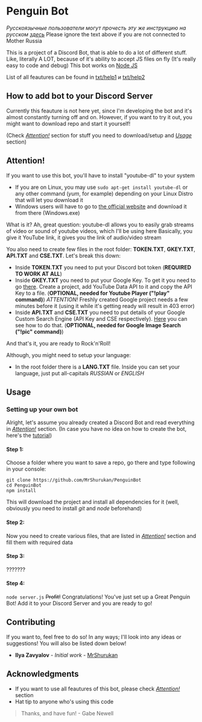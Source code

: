 # Penguin Bot

*Русскоязычные пользователи могут прочесть эту же инструкцию на русском [здесь](https://github.com/MrShurukan/PenguinBot/blob/master/RUSREADME.md)*
Please ignore the text above if you are not connected to Mother Russia

This is a project of a Discord Bot, that is able to do a lot of different stuff. Like, literally A LOT, because of it's ability to accept JS files on fly (It's really easy to code and debug)
This bot works on [Node JS](https://nodejs.org/en/)

List of all feautures can be found in [txt/help1](https://github.com/MrShurukan/PenguinBot/blob/master/txt/help1English.txt) и [txt/help2](https://github.com/MrShurukan/PenguinBot/blob/master/txt/help2English.txt)

## How to add bot to your Discord Server

Currently this feauture is not here yet, since I'm developing the bot and it's almost constantly turning off and on.
However, if you want to try it out, you might want to download repo and start it yourself!

(Check [*Attention!*](https://github.com/MrShurukan/PenguinBot/blob/master/README.md#attention) section for stuff you need to download/setup and [*Usage*](https://github.com/MrShurukan/PenguinBot/blob/master/README.md#usage) section)

## Attention!

If you want to use this bot, you'll have to install "youtube-dl" to your system

* If you are on Linux, you may use `sudo apt-get install youtube-dl` or any other command (*yum*, for example) depending on your Linux Distro that will let you download it
* Windows users will have to go to [the official website](https://rg3.github.io/youtube-dl/download.html) and download it from there (Windows.exe)

What is it? Ah, great question:
youtube-dl allows you to easily grab streams of video or sound of youtube videos, which I'll be using here
Basically, you give it YouTube link, it gives you the link of audio/video stream

You also need to create few files in the root folder: **TOKEN.TXT**, **GKEY.TXT**, **API.TXT** and **CSE.TXT**. Let's break this down:

* Inside **TOKEN.TXT** you need to put your Discord bot token (**REQUIRED TO WORK AT ALL**)
* Inside **GKEY.TXT** you need to put your Google Key.
To get it you need to go [there](https://developers.google.com/maps/documentation/javascript/get-api-key). Create a project, add YouTube Data API to it and copy the API Key to a file. (**OPTIONAL, needed for Youtube Player ("!play" command)**)
*ATTENTION!* Freshly created Google project needs a few minutes before it (using it while it's getting ready will result in 403 error)
* Inside **API.TXT** and **CSE.TXT** you need to put details of your Google Custom Search Engine (API Key and CSE respectively).
[Here](https://www.npmjs.com/package/google-images#set-up-google-custom-search-engine) you can see how to do that. (**OPTIONAL, needed for Google Image Search ("!pic" command)**)

And that's it, you are ready to Rock'n'Roll!

Although, you might need to setup your language:
* In the root folder there is a **LANG.TXT** file. Inside you can set your language, just put all-capitals *RUSSIAN* or *ENGLISH*

## Usage

### Setting up your own bot

Alright, let's assume you already created a Discord Bot and read everything in [*Attention!*](https://github.com/MrShurukan/PenguinBot/blob/master/README.md#attention) section.
(In case you have no idea on how to create the bot, here's the [tutorial](https://github.com/reactiflux/discord-irc/wiki/Creating-a-discord-bot-&-getting-a-token))

#### Step 1:
Choose a folder where you want to save a repo, go there and type following in your console:
```
git clone https://github.com/MrShurukan/PenguinBot
cd PenguinBot
npm install
```
This will download the project and install all dependencies for it (well, obviously you need to install *git* and *node* beforehand)

#### Step 2:
Now you need to create various files, that are listed in [*Attention!*](https://github.com/MrShurukan/PenguinBot/blob/master/README.md#attention) section and fill them with required data

#### Step 3:
???????
#### Step 4:
`node server.js`
~~Profit!~~
Congratulations! You've just set up a Great Penguin Bot! Add it to your Discord Server and you are ready to go!


## Contributing

If you want to, feel free to do so! In any ways;
I'll look into any ideas or suggestions!
You will also be listed down below!

* **Ilya Zavyalov** - *Initial work* - [MrShurukan](https://github.com/MrShurukan)



## Acknowledgments

* If you want to use all feautures of this bot, please check [*Attention!*](https://github.com/MrShurukan/PenguinBot/blob/master/README.md#attention) section
* Hat tip to anyone who's using this code

> Thanks, and have fun!
\- Gabe Newell
